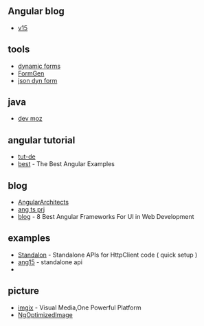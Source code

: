 ## Angular blog
- [v15](https://blog.angular.io/angular-v15-is-now-available-df7be7f2f4c8)

## tools
- [dynamic forms](https://colinrickels865.medium.com/angular-dynamic-form-generator-81f63c7fb47a)
- [FormGen](https://mackentoch.github.io/easyFormGenerator/)
- [json dyn form](https://eliteionic.com/tutorials/creating-dynamic-angular-forms-with-json/)

## java
- [dev moz](https://developer.mozilla.org/en-US/docs/Learn/JavaScript/Asynchronous)


## angular tutorial
- [tut-de](https://angular.de/artikel/angular-tutorial-deutsch/)
- [best](https://www.freecodecamp.org/news/the-best-angular-examples/) - The Best Angular Examples

## blog

- [AngularArchitects](https://www.angulararchitects.io/en/)
- [ang ts prj](https://blog.codewithdan.com/10-angular-and-typescript-projects-to-take-you-from-zero-to-hero/)
- [blog](https://www.thirdrocktechkno.com/blog/8-best-angular-ui-frameworks-for-web-development/) - 8 Best Angular Frameworks For UI in Web Development
## examples

- [Standalon](https://github.com/manfredsteyer/standalone-example-cli) - Standalone APIs for HttpClient code ( quick setup )
- [ang15](https://www.angulararchitects.io/aktuelles/the-refurbished-httpclient-in-angular-15-standalone-apis-and-functional-interceptors) - standalone api
- 

## picture
- [imgix](https://imgix.com/) -  Visual Media,One Powerful Platform
- [NgOptimizedImage](https://developer.chrome.com/blog/angular-image-directive/)

